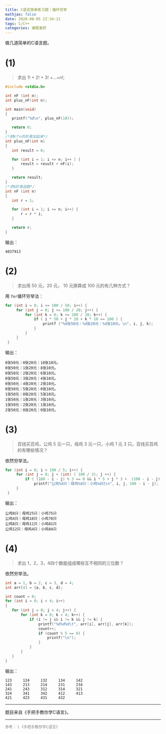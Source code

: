 ```yaml
---
title: C语言简单练习题｜循环穷举
mathjax: false
date: 2020-08-05 22:34:11
tags: C/C++
categories: 编程爱好
---
```


 做几道简单的C语言题。

 <!--more-->
 
 # (1)
 
 > 求出 1! + 2! + 3! +...+n!;
 
 ```c
 #include <stdio.h>

int nF (int n);
int plus_nF(int n);

int main(void)
{
    printf("%d\n", plus_nF(10));

    return 0;
}
/*把N个n的阶乘加起来*/
int plus_nF(int n)
{
    int result = 0;

    for (int i = 1; i <= n; i++ ) {
        result = result + nF(i);
    }

    return result;
}
/*求N阶乘函数*/
int nF (int n)
{
    int r = 1;

    for (int i = 1; i <= n; i++) {
        r = r * i;
    }

    return r;
}
 ```
 输出：
 ```
 4037913
 ```
 
 # (2)
 
 > 求出用 50 元，20 元， 10 元换算成 100 元的有几种方式？
 
 用 `for`循环穷举法：
 
 ```c
for (int i = 0; i <= 100 / 50; i++) {
      for (int j = 0; j <= 100 / 20; j++) {
          for (int k = 0; k <= 100 / 10; k++) {
              if ( i * 50 + j * 20 + k * 10 == 100 ) {
                  printf ("%d张50元｜%d张20元｜%d张10元。\n", i, j, k);
              }
          }
      }
  }
 ```
 
 输出：
 
 ```
0张50元｜0张20元｜10张10元。
0张50元｜1张20元｜8张10元。
0张50元｜2张20元｜6张10元。
0张50元｜3张20元｜4张10元。
0张50元｜4张20元｜2张10元。
0张50元｜5张20元｜0张10元。
1张50元｜0张20元｜5张10元。
1张50元｜1张20元｜3张10元。
1张50元｜2张20元｜1张10元。
2张50元｜0张20元｜0张10元。
 ```
 
 # (3)
 
 > 百钱买百鸡，公鸡 5 元一只，母鸡 3 元一只，小鸡 1 元 3 只。百钱买百鸡的有哪些情况？
 
 依然穷举法。
 
 ```c
for (int i = 0; i < 100 / 5; i++) {
      for (int j = 0; j < (int) ( 100 / 3); j ++) {
          if ( (100 - i - j) % 3 == 0 && i * 5 + j * 3 +  (100 - i - j) / 3 == 100 )
              printf("公鸡%d只｜母鸡%d只｜小鸡%d只\n", i, j, 100 - i - j);
      }
  }
 ```
 输出：
 
 ```
公鸡0只｜母鸡25只｜小鸡75只
公鸡4只｜母鸡18只｜小鸡78只
公鸡8只｜母鸡11只｜小鸡81只
公鸡12只｜母鸡4只｜小鸡84只
 ```
 
 # (4)
 
 > 求出 1，2，3，4四个数能组成哪些互不相同的三位数？
 
 依然穷举法。
 
 ```c
int a = 1, b = 2, c = 3, d = 4;
int arr[4] = {a, b, c, d};

int count = 0;
for (int i = 0; i < 4; i++)
{
    for (int j = 0; j < 4; j++) {
        for (int k = 0; k < 4; k++) {
            if (i != j && i != k && j != k) {
                printf("%d%d%d\t", arr[i], arr[j], arr[k]);
                count++;
                if (count % 5 == 0) {
                    printf("\n");
                }
            }
        }
    }
}
 ```
 
 输出：
 
 ```
123     124     132     134     142
143     213     214     231     234
241     243     312     314     321
324     341     342     412     413
421     423     431     432
 ```
 
 ---
 
 题目来自《手把手教你学C语言》。
 

<hr/>



<span style="color:gray;font-size:12px">
参考： 
1.《手把手教你学C语言》
</span>
